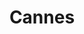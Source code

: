 ---
title: Cannes
date: 
draft: false

# descripcion
description : Rectángulos con coral

materials: Plata 925

color: Plateado

dimensions: 0,8cm

code: 01-04-0136

type: "Aros"

categories: []

price: $1.870,00

price_eftvo: $1.590,00

# Images
# first image will be shown in the product page
images:
  # - image: "images/path_to_image"
  # La ubicacion de las imagenes es imagenes/Aros/Aros.Piedras/01-04-0136-cannes
  - image: "./images/aros/piedras/01-04-0136-rectangulos-con-coral_a.jpeg"
  - image: "./images/aros/piedras/01-04-0136-rectangulos-con-coral_b.jpeg"
---
